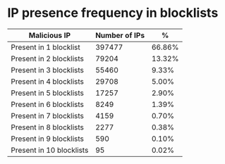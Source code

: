 # IP presence frequency in blocklists
| Malicious IP | Number of IPs | % |
|----|----|----|
| Present in 1 blocklist | 397477 | 66.86% |
| Present in 2 blocklists | 79204 | 13.32% |
| Present in 3 blocklists | 55460 | 9.33% |
| Present in 4 blocklists | 29708 | 5.00% |
| Present in 5 blocklists | 17257 | 2.90% |
| Present in 6 blocklists | 8249 | 1.39% |
| Present in 7 blocklists | 4159 | 0.70% |
| Present in 8 blocklists | 2277 | 0.38% |
| Present in 9 blocklists | 590 | 0.10% |
| Present in 10 blocklists | 95 | 0.02% |
